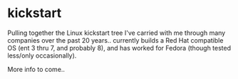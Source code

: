 # kickstart

Pulling together the Linux kickstart tree I've carried with me through many companies over the past 20 years.. currently builds a Red Hat compatible OS (ent 3 thru 7, and probably 8), and has worked for Fedora (though tested less/only occasionally).

More info to come..  
